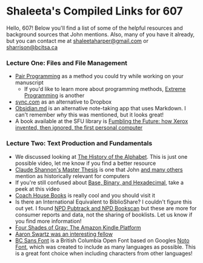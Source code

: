 # Shaleeta's Compiled Links for 607

Hello, 607! Below you'll find a list of some of the helpful resources and background sources that John mentions. Also, many of you have it already, but you can contact me at shaleetaharper@gmail.com or sharrison@bcitsa.ca 



### Lecture One: Files and File Management

 - [Pair Programming](https://www.techtarget.com/searchsoftwarequality/definition/Pair-programming#:~:text=Pair%20programming%20is%20an%20Agile,code%20and%20test%20user%20stories.) as a method you could try while working on your manuscript
     - If you'd like to learn more about programming methods, [Extreme Programming](http://www.extremeprogramming.org/) is another
 - [sync.com]() as an alternative to Dropbox
 - [Obsidian.md]() is an alternative note-taking app that uses Markdown. I can't remember *why* this was mentioned, but it looks great!
 - A book available at the SFU library is [Fumbling the Future: how Xerox invented, then ignored, the first personal computer](https://sfu-primo.hosted.exlibrisgroup.com/permalink/f/usv8m3/01SFUL_ALMA21166450440003611) 


### Lecture Two: Text Production and Fundamentals 

- We discussed looking at [The History of the Alphabet](https://www.youtube.com/watch?v=w6yonf-SAXw). This is just one possible video, let me know if you find a better resource
- [Claude Shannon's Master Thesis](https://dspace.mit.edu/handle/1721.1/11173) is one that John [and many others](https://www.historyofinformation.com/detail.php?id=622) mention as historically relevant for computers
- If you're still confused about [Base, Binary, and Hexadecimal](https://www.youtube.com/watch?v=ZL-LhaaMTTE), take a peek at this video
- [Coach House Books](https://chbooks.com/About-us) is really cool and you should visit it
- Is there an International Equivalent to BiblioShare? I couldn't figure this out yet. I found [NPD Pubtrack and NPD Bookscan](https://www.npd.com/industry-expertise/books/) but these are more for consumer reports and data, not the sharing of booklists. Let us know if you find more information!
- [Four Shades of Gray: The Amazon Kindle Platform](https://direct.mit.edu/books/oa-monograph/5298/Four-Shades-of-GrayThe-Amazon-Kindle-Platform)
- [Aaron Swartz was an interesting fellow](https://en.wikipedia.org/wiki/Aaron_Swartz) 
- [BC Sans Font](https://www2.gov.bc.ca/gov/content/governments/services-for-government/policies-procedures/bc-visual-identity/bc-sans) is a British Columbia Open Font based on Googles [Noto Font](https://blog.google/outreach-initiatives/accessibility/preserving-endangered-languages-noto-fonts/), which was created to include as many languages as possible. This is a great font choice when including characters from other languages!
